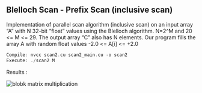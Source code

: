 ## Blelloch Scan - Prefix Scan (inclusive scan)

Implementation of parallel scan algorithm (inclusive scan) on an input array “A” with N 32-bit “float” values using the Blelloch algorithm.
N=2^M and 20 <= M <= 29. The output array “C” also has N elements. 
Our program fills the array A with random float values -2.0 <= A[i] <= +2.0

``` cpp
Compile: nvcc scan2.cu scan2_main.cu -o scan2
Execute: ./scan2 M
```

Results :

![blobk matrix multiplication](https://github.com/hoseinyavarzadeh/Parallel_Computing/blob/main/Blelloch_Scan/results_cudascan2.png)
